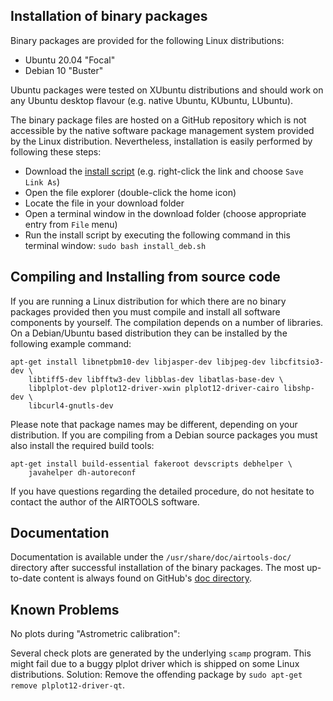 

## Installation of binary packages

Binary packages are provided for the following Linux distributions:
  - Ubuntu 20.04 "Focal" 
  - Debian 10 "Buster"

Ubuntu packages were tested on XUbuntu distributions and should work on
any Ubuntu desktop flavour (e.g. native Ubuntu, KUbuntu, LUbuntu). 

The binary package files are hosted on a GitHub repository which is not
accessible by the native software package management system provided by
the Linux distribution. Nevertheless, installation is easily performed
by following these steps:
- Download the
  [install script](https://github.com/ewelot/airtools/raw/master/install_deb.sh) (e.g. right-click the link and choose `Save Link As`)
- Open the file explorer (double-click the home icon)
- Locate the file in your download folder
- Open a terminal window in the download folder (choose appropriate entry
  from `File` menu)
- Run the install script by executing the following command in this terminal
  window: `sudo bash install_deb.sh`


## Compiling and Installing from source code

If you are running a Linux distribution for which there are no binary packages
provided then you must compile and install all software components by yourself.
The compilation depends on a number of libraries. On a Debian/Ubuntu based
distribution they can be installed by the following example command:

    apt-get install libnetpbm10-dev libjasper-dev libjpeg-dev libcfitsio3-dev \
        libtiff5-dev libfftw3-dev libblas-dev libatlas-base-dev \
        libplplot-dev plplot12-driver-xwin plplot12-driver-cairo libshp-dev \
        libcurl4-gnutls-dev

Please note that package names may be different, depending on your distribution.
If you are compiling from a Debian source packages you must also install the
required build tools:

    apt-get install build-essential fakeroot devscripts debhelper \
        javahelper dh-autoreconf

If you have questions regarding the detailed procedure, do not hesitate to
contact the author of the AIRTOOLS software.


## Documentation

Documentation is available under the `/usr/share/doc/airtools-doc/` directory
after successful installation of the binary packages. The most up-to-date
content is always found on GitHub's
[doc directory](doc/).


## Known Problems

No plots during "Astrometric calibration":

Several check plots are generated by the underlying `scamp` program. This
might fail due to a buggy plplot driver which is shipped on some Linux
distributions. Solution: Remove the offending package by
`sudo apt-get remove plplot12-driver-qt`.
